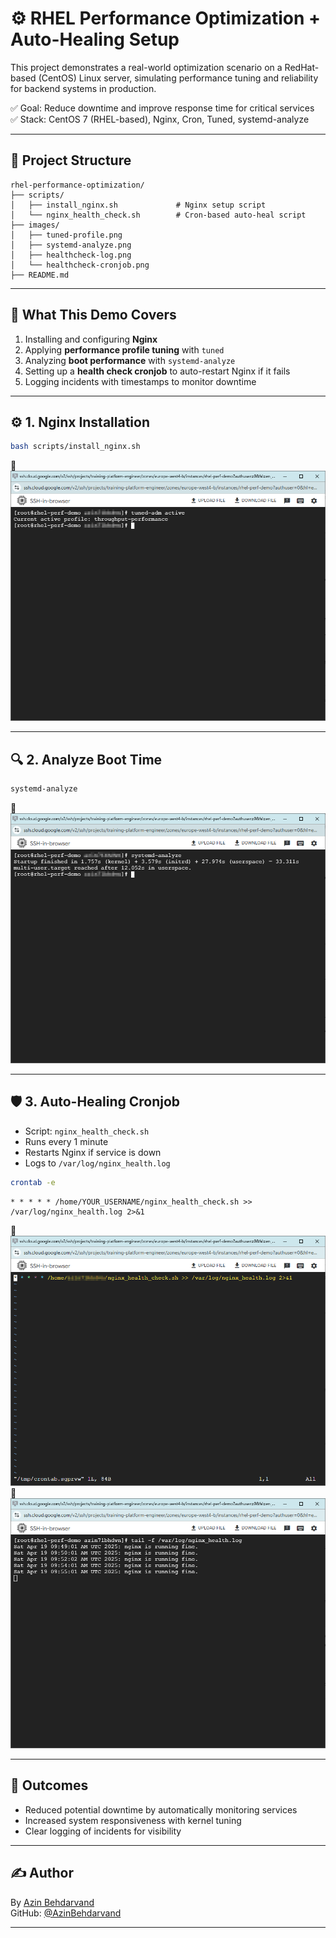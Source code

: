 # ⚙️ RHEL Performance Optimization + Auto-Healing Setup

This project demonstrates a real-world optimization scenario on a RedHat-based (CentOS) Linux server, simulating performance tuning and reliability for backend systems in production.

✅ Goal: Reduce downtime and improve response time for critical services  
✅ Stack: CentOS 7 (RHEL-based), Nginx, Cron, Tuned, systemd-analyze

---

## 📁 Project Structure

```text
rhel-performance-optimization/
├── scripts/
│   ├── install_nginx.sh             # Nginx setup script
│   └── nginx_health_check.sh        # Cron-based auto-heal script
├── images/
│   ├── tuned-profile.png
│   ├── systemd-analyze.png
│   ├── healthcheck-log.png
│   └── healthcheck-cronjob.png
├── README.md
```

---

## 🚀 What This Demo Covers

1. Installing and configuring **Nginx**
2. Applying **performance profile tuning** with `tuned`
3. Analyzing **boot performance** with `systemd-analyze`
4. Setting up a **health check cronjob** to auto-restart Nginx if it fails
5. Logging incidents with timestamps to monitor downtime

---

## ⚙️ 1. Nginx Installation

```bash
bash scripts/install_nginx.sh
```

📸 ![Nginx Tuned Profile](./images/tuned-profile.png)

---

## 🔍 2. Analyze Boot Time

```bash
systemd-analyze
```

📸 ![Boot Time](./images/systemd-analyze.png)

---

## 🛡️ 3. Auto-Healing Cronjob

- Script: `nginx_health_check.sh`
- Runs every 1 minute
- Restarts Nginx if service is down
- Logs to `/var/log/nginx_health.log`

```bash
crontab -e
```

```cron
* * * * * /home/YOUR_USERNAME/nginx_health_check.sh >> /var/log/nginx_health.log 2>&1
```

📸 ![Cronjob](./images/healthcheck-cronjob.png)  
📸 ![Auto-heal Log](./images/healthcheck-log.png)

---

## 🎯 Outcomes

- Reduced potential downtime by automatically monitoring services
- Increased system responsiveness with kernel tuning
- Clear logging of incidents for visibility

---

## ✍️ Author

By [Azin Behdarvand](https://www.linkedin.com/in/azin-behdarvand)  
GitHub: [@AzinBehdarvand](https://github.com/AzinBehdarvand)

---

